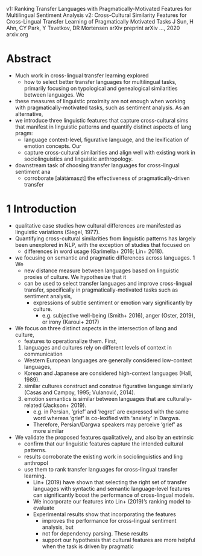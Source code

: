 v1: Ranking Transfer Languages with Pragmatically-Motivated Features 
  for Multilingual Sentiment Analysis
v2: Cross-Cultural Similarity Features for Cross-Lingual Transfer Learning of
  Pragmatically Motivated Tasks
J Sun, H Ahn, CY Park, Y Tsvetkov, DR Mortensen
arXiv preprint arXiv …, 2020 arxiv.org

# Abstract

* Much work in cross-lingual transfer learning explored 
  * how to select better transfer languages for multilingual tasks, primarily
    focusing on typological and genealogical similarities between languages. We
* these measures of linguistic proximity are not enough when working with
  pragmatically-motivated tasks, such as sentiment analysis. As an alternative,
* we introduce three linguistic features that capture cross-cultural sims that
  manifest in linguistic patterns and quantify distinct aspects of lang pragm: 
  * language context-level, figurative language, and the 
    lexification of emotion concepts. Our 
  * capture cross-cultural similarities and align well with existing work in
    sociolinguistics and linguistic anthropology. 
* downstream task of choosing transfer languages for cross-lingual sentiment ana
  * corroborate [alátámaszt] the effectiveness of pragmatically-driven transfer

# 1 Introduction

* qualitative case studies how 
  cultural differences are manifested as linguistic variations (Siegel, 1977).  
* Quantifying cross-cultural similarities from linguistic patterns has largely
  been unexplored in NLP, with the exception of studies that focused on
  * differences in word usage (Garimella+ 2016; Lin+ 2018). 
* we focusing on semantic and pragmatic differences across languages. 1 We
  * new distance measure between languages based on linguistic proxies of
    culture. We hypothesize that it 
  * can be used to select transfer languages and improve cross-lingual transfer,
    specifically in pragmatically-motivated tasks such as sentiment analysis,
    * expressions of subtle sentiment or emotion vary significantly by culture.
      * e.g. subjective well-being (Smith+ 2016), anger (Oster, 2019), or 
        irony (Karoui+ 2017) 
* We focus on three distinct aspects in the intersection of lang and culture,
  * features to operationalize them. First, 
  1. languages and cultures rely on different levels of context in communication 
    * Western European languages are generally considered low-context languages,
    * Korean and Japanese are considered high-context languages (Hall, 1989).
  2. similar cultures construct and construe figurative language similarly
     (Casas and Campoy, 1995; Vulanović, 2014).  
  3. emotion semantics is similar between languages that are culturally-related
     (Jackson+ 2019). 
     * e.g. in Persian, ‘grief’ and ‘regret’ are expressed with the same word
       whereas ‘grief’ is co-lexified with ‘anxiety’ in Dargwa. 
      * Therefore, Persian/Dargwa speakers may perceive ‘grief’ as more similar
* We validate the proposed features qualitatively, and also by an extrinsic
  * confirm that our linguistic features capture the intended cultural patterns.
  * results corroborate the existing work in sociolinguistics and ling anthropol
  * use them to rank transfer languages for cross-lingual transfer learning.
    * Lin+ (2019) have shown that selecting the right set of transfer languages
      with syntactic and semantic language-level features can significantly
      boost the performance of cross-lingual models. 
    * We incorporate our features into Lin+ (2019)’s ranking model to evaluate
    * Experimental results show that incorporating the features 
      * improves the performance for cross-lingual sentiment analysis, but 
      * not for dependency parsing. These results 
      * support our hypothesis that 
        cultural features are more helpful when the task is driven by pragmatic
